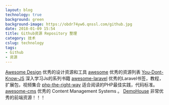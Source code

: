 ```yaml
---
layout: blog
technology: true
background: green
background-image: https://obdr74yw6.qnssl.com/github.jpg
date: 2018-01-09 15:54
title: Github资源 Repository 整理
category: 技术
cslug: technology
tags:
- Github
- 资源
---
```


[Awesome Design](https://github.com/gztchan/awesome-design) 优秀的设计资源和工具
[awesome](https://github.com/sindresorhus/awesome) 优秀的资源列表
[You-Dont-Know-JS](https://github.com/getify/You-Dont-Know-JS) 深入学习Js的系列书籍
[awesome-laravel](https://github.com/chiraggude/awesome-laravel) 优秀的Laravel书签，教程，扩展包，视频集合
[php-the-right-way](https://github.com/codeguy/php-the-right-way) 适合阅读的PHP最佳实践，代码标准。
[awesome-cms](https://github.com/postlight/awesome-cms) 优秀的 Content Management Systems 。
[DemoHouse](https://github.com/ichance/DemoHouse-copy) 非常优秀的前端资源！！！